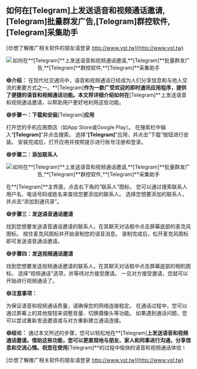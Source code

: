 ## **如何在**[Telegram]**上发送语音和视频通话邀请,**[Telegram]**批量群发广告,**[Telegram]**群控软件,**[Telegram]**采集助手**

[😍想了解推广相关软件的朋友请登录 http://www.vst.tw](http://www.vst.tw)

 <center><img src="https://vst.tw/MP4/tuiguang/png/6.png" alt="如何在**[Telegram]**上发送语音和视频通话邀请,**[Telegram]**批量群发广告,**[Telegram]**群控软件,**[Telegram]**采集助手"></center>

**😄介绍：**
在现代社交通讯中，语音和视频通话已经成为人们分享信息和与他人交流的重要方式之一。**[Telegram]**作为一款广受欢迎的即时通讯应用程序，提供了便捷的语音和视频通话功能。本文将详细介绍如何在**[Telegram]**上发送语音和视频通话邀请，以帮助用户更好地利用这些功能。

**😄步骤一：下载和安装**[Telegram]**应用**

打开您的手机应用商店（如App Store或Google Play）。
在搜索栏中输入“**[Telegram]**”并点击搜索。
选择“**[Telegram]**”应用，并点击“下载”按钮进行安装。
安装完成后，打开应用并按照提示进行账号注册和登录。

**😄步骤二：添加联系人**

 <center><img src="https://vst.tw/MP4/tuiguang/png/5.png" alt="如何在**[Telegram]**上发送语音和视频通话邀请,**[Telegram]**批量群发广告,**[Telegram]**群控软件,**[Telegram]**采集助手"></center>

在**[Telegram]**主界面，点击右下角的“联系人”图标。
您可以通过搜索联系人用户名、电话号码或姓名来查找您要添加的联系人。
选择您想要添加的联系人，并点击“添加到通讯录”。

**😄步骤三：发送语音通话邀请**

找到您想要发送语音通话邀请的联系人，在其聊天对话框中点击屏幕底部的麦克风图标。
按住麦克风图标并开始录制您的语音消息。
录制完成后，松开麦克风图标即可发送语音通话邀请。

**😄步骤四：发送视频通话邀请**

找到您想要发送视频通话邀请的联系人，在其聊天对话框中点击屏幕底部的相机图标。
选择“视频通话”选项，并等待对方接受邀请。
一旦对方接受邀请，您就可以开始进行视频通话了。

**😄注意事项：**

为保证语音和视频通话质量，请确保您的网络连接稳定。
在通话过程中，您可以通过屏幕上的其他按钮来调整音量、切换摄像头等功能。
如果遇到通话问题，您可以尝试重新发送邀请或与对方重新建立通话连接。

**😄结论：**
通过本文所述的步骤，您可以轻松地在**[Telegram]**上发送语音和视频通话邀请。借助这些功能，您可以更直观地与朋友、家人和同事进行沟通，分享信息和交流心情。祝您在使用**[Telegram]**的过程中愉快的语音和视频通话体验！

[😍想了解推广相关软件的朋友请登录 http://www.vst.tw](http://www.vst.tw)



